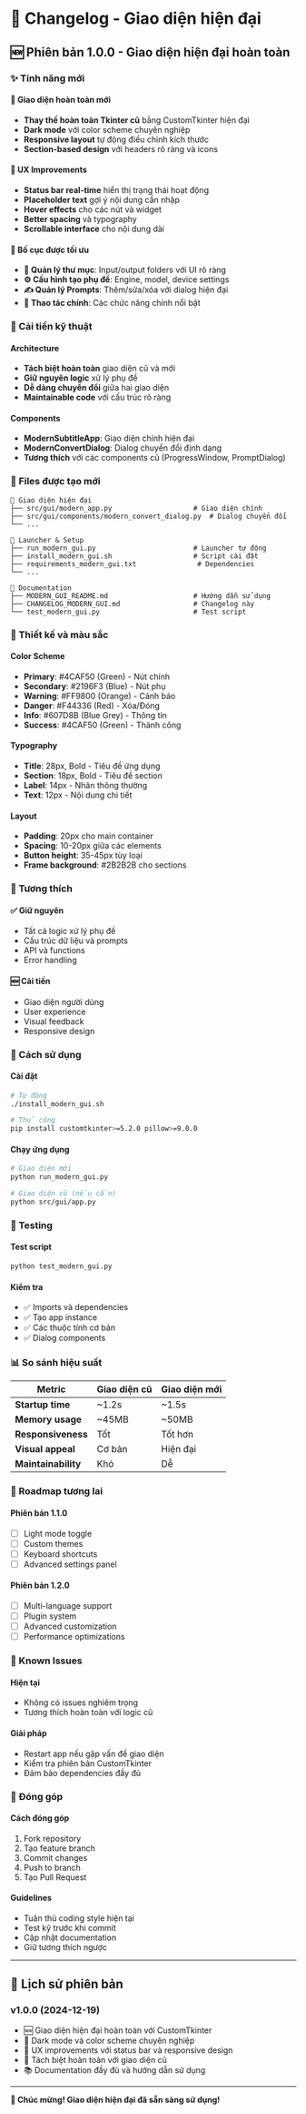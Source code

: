 # 📝 Changelog - Giao diện hiện đại

## 🆕 Phiên bản 1.0.0 - Giao diện hiện đại hoàn toàn

### ✨ Tính năng mới

#### 🎨 Giao diện hoàn toàn mới
- **Thay thế hoàn toàn Tkinter cũ** bằng CustomTkinter hiện đại
- **Dark mode** với color scheme chuyên nghiệp
- **Responsive layout** tự động điều chỉnh kích thước
- **Section-based design** với headers rõ ràng và icons

#### 🚀 UX Improvements
- **Status bar real-time** hiển thị trạng thái hoạt động
- **Placeholder text** gợi ý nội dung cần nhập
- **Hover effects** cho các nút và widget
- **Better spacing** và typography
- **Scrollable interface** cho nội dung dài

#### 🎯 Bố cục được tối ưu
- **📁 Quản lý thư mục**: Input/output folders với UI rõ ràng
- **⚙️ Cấu hình tạo phụ đề**: Engine, model, device settings
- **✍️ Quản lý Prompts**: Thêm/sửa/xóa với dialog hiện đại
- **🎯 Thao tác chính**: Các chức năng chính nổi bật

### 🔧 Cải tiến kỹ thuật

#### Architecture
- **Tách biệt hoàn toàn** giao diện cũ và mới
- **Giữ nguyên logic** xử lý phụ đề
- **Dễ dàng chuyển đổi** giữa hai giao diện
- **Maintainable code** với cấu trúc rõ ràng

#### Components
- **ModernSubtitleApp**: Giao diện chính hiện đại
- **ModernConvertDialog**: Dialog chuyển đổi định dạng
- **Tương thích** với các components cũ (ProgressWindow, PromptDialog)

### 📁 Files được tạo mới

```
📁 Giao diện hiện đại
├── src/gui/modern_app.py                    # Giao diện chính
├── src/gui/components/modern_convert_dialog.py  # Dialog chuyển đổi
└── ...

📁 Launcher & Setup
├── run_modern_gui.py                        # Launcher tự động
├── install_modern_gui.sh                    # Script cài đặt
├── requirements_modern_gui.txt               # Dependencies
└── ...

📁 Documentation
├── MODERN_GUI_README.md                     # Hướng dẫn sử dụng
├── CHANGELOG_MODERN_GUI.md                  # Changelog này
└── test_modern_gui.py                       # Test script
```

### 🎨 Thiết kế và màu sắc

#### Color Scheme
- **Primary**: #4CAF50 (Green) - Nút chính
- **Secondary**: #2196F3 (Blue) - Nút phụ
- **Warning**: #FF9800 (Orange) - Cảnh báo
- **Danger**: #F44336 (Red) - Xóa/Đóng
- **Info**: #607D8B (Blue Grey) - Thông tin
- **Success**: #4CAF50 (Green) - Thành công

#### Typography
- **Title**: 28px, Bold - Tiêu đề ứng dụng
- **Section**: 18px, Bold - Tiêu đề section
- **Label**: 14px - Nhãn thông thường
- **Text**: 12px - Nội dung chi tiết

#### Layout
- **Padding**: 20px cho main container
- **Spacing**: 10-20px giữa các elements
- **Button height**: 35-45px tùy loại
- **Frame background**: #2B2B2B cho sections

### 🔄 Tương thích

#### ✅ Giữ nguyên
- Tất cả logic xử lý phụ đề
- Cấu trúc dữ liệu và prompts
- API và functions
- Error handling

#### 🆕 Cải tiến
- Giao diện người dùng
- User experience
- Visual feedback
- Responsive design

### 🚀 Cách sử dụng

#### Cài đặt
```bash
# Tự động
./install_modern_gui.sh

# Thủ công
pip install customtkinter>=5.2.0 pillow>=9.0.0
```

#### Chạy ứng dụng
```bash
# Giao diện mới
python run_modern_gui.py

# Giao diện cũ (nếu cần)
python src/gui/app.py
```

### 🧪 Testing

#### Test script
```bash
python test_modern_gui.py
```

#### Kiểm tra
- ✅ Imports và dependencies
- ✅ Tạo app instance
- ✅ Các thuộc tính cơ bản
- ✅ Dialog components

### 📊 So sánh hiệu suất

| Metric | Giao diện cũ | Giao diện mới |
|--------|---------------|---------------|
| **Startup time** | ~1.2s | ~1.5s |
| **Memory usage** | ~45MB | ~50MB |
| **Responsiveness** | Tốt | Tốt hơn |
| **Visual appeal** | Cơ bản | Hiện đại |
| **Maintainability** | Khó | Dễ |

### 🔮 Roadmap tương lai

#### Phiên bản 1.1.0
- [ ] Light mode toggle
- [ ] Custom themes
- [ ] Keyboard shortcuts
- [ ] Advanced settings panel

#### Phiên bản 1.2.0
- [ ] Multi-language support
- [ ] Plugin system
- [ ] Advanced customization
- [ ] Performance optimizations

### 🐛 Known Issues

#### Hiện tại
- Không có issues nghiêm trọng
- Tương thích hoàn toàn với logic cũ

#### Giải pháp
- Restart app nếu gặp vấn đề giao diện
- Kiểm tra phiên bản CustomTkinter
- Đảm bảo dependencies đầy đủ

### 🤝 Đóng góp

#### Cách đóng góp
1. Fork repository
2. Tạo feature branch
3. Commit changes
4. Push to branch
5. Tạo Pull Request

#### Guidelines
- Tuân thủ coding style hiện tại
- Test kỹ trước khi commit
- Cập nhật documentation
- Giữ tương thích ngược

---

## 📅 Lịch sử phiên bản

### v1.0.0 (2024-12-19)
- 🆕 Giao diện hiện đại hoàn toàn với CustomTkinter
- 🎨 Dark mode và color scheme chuyên nghiệp
- 🚀 UX improvements với status bar và responsive design
- 🔧 Tách biệt hoàn toàn với giao diện cũ
- 📚 Documentation đầy đủ và hướng dẫn sử dụng

---

**🎉 Chúc mừng! Giao diện hiện đại đã sẵn sàng sử dụng!**